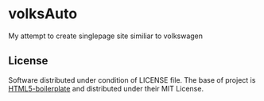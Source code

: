 # volksAuto
My attempt to create singlepage site similiar to volkswagen
## License
Software distributed under condition of LICENSE file.
The base of project is [HTML5-boilerplate](https://github.com/h5bp/html5-boilerplate) and distributed under their MIT License.
